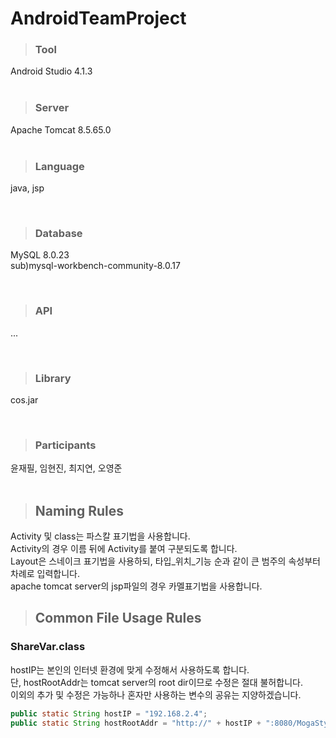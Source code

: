 # AndroidTeamProject
> ### Tool<br>
Android Studio 4.1.3 <br>
<br>

> ### Server<br>
Apache Tomcat 8.5.65.0<br>
<br>

> ### Language<br>
java, jsp<br>

<br>

> ### Database<br>
MySQL 8.0.23<br>
sub)mysql-workbench-community-8.0.17<br>

<br>

> ### API<br>
...<br>

<br>


> ### Library<br>
cos.jar<br>

<br>

> ### Participants<br>
윤재필, 임현진, 최지연, 오영준<br>
<br>

> ## Naming Rules<br>
Activity 및 class는 파스칼 표기법을 사용합니다.<br>
Activity의 경우 이름 뒤에 Activity를 붙여 구분되도록 합니다.<br>
Layout은 스네이크 표기법을 사용하되, 타입_위치_기능 순과 같이 큰 범주의 속성부터 차례로 입력합니다.<br>
apache tomcat server의 jsp파일의 경우 카멜표기법을 사용합니다.<br>

> ## Common File Usage Rules<br>
### ShareVar.class <br>
hostIP는 본인의 인터넷 환경에 맞게 수정해서 사용하도록 합니다. <br>
단, hostRootAddr는 tomcat server의 root dir이므로 수정은 절대 불허합니다. <br>
이외의 추가 및 수정은 가능하나 혼자만 사용하는 변수의 공유는 지양하겠습니다. <br>
```java
public static String hostIP = "192.168.2.4";
public static String hostRootAddr = "http://" + hostIP + ":8080/MogaStyle/";
```

